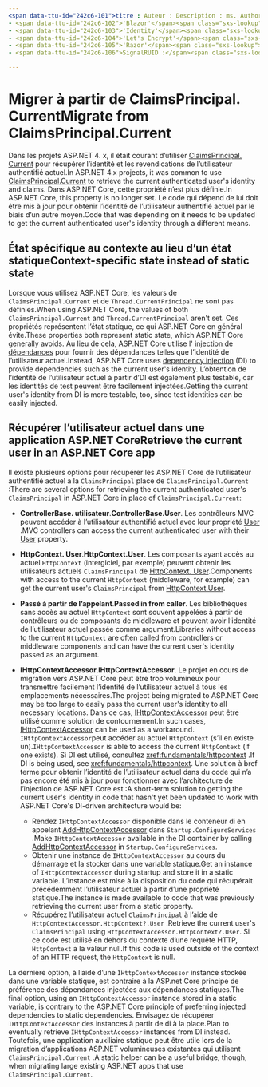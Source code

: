 ```yaml
---
<span data-ttu-id="242c6-101">titre : Auteur : Description : ms. Author : ms. Custom : ms. Date : No-Loc :</span><span class="sxs-lookup"><span data-stu-id="242c6-101">title: author: description: ms.author: ms.custom: ms.date: no-loc:</span></span>
- <span data-ttu-id="242c6-102">'Blazor'</span><span class="sxs-lookup"><span data-stu-id="242c6-102">'Blazor'</span></span>
- <span data-ttu-id="242c6-103">'Identity'</span><span class="sxs-lookup"><span data-stu-id="242c6-103">'Identity'</span></span>
- <span data-ttu-id="242c6-104">'Let's Encrypt'</span><span class="sxs-lookup"><span data-stu-id="242c6-104">'Let's Encrypt'</span></span>
- <span data-ttu-id="242c6-105">'Razor'</span><span class="sxs-lookup"><span data-stu-id="242c6-105">'Razor'</span></span>
- <span data-ttu-id="242c6-106">SignalRUID :</span><span class="sxs-lookup"><span data-stu-id="242c6-106">'SignalR' uid:</span></span> 

---
```

# <a name="migrate-from-claimsprincipalcurrent"></a><span data-ttu-id="242c6-107">Migrer à partir de ClaimsPrincipal. Current</span><span class="sxs-lookup"><span data-stu-id="242c6-107">Migrate from ClaimsPrincipal.Current</span></span>

<span data-ttu-id="242c6-108">Dans les projets ASP.NET 4. x, il était courant d’utiliser [ClaimsPrincipal. Current](/dotnet/api/system.security.claims.claimsprincipal.current) pour récupérer l’identité et les revendications de l’utilisateur authentifié actuel.</span><span class="sxs-lookup"><span data-stu-id="242c6-108">In ASP.NET 4.x projects, it was common to use [ClaimsPrincipal.Current](/dotnet/api/system.security.claims.claimsprincipal.current) to retrieve the current authenticated user's identity and claims.</span></span> <span data-ttu-id="242c6-109">Dans ASP.NET Core, cette propriété n’est plus définie.</span><span class="sxs-lookup"><span data-stu-id="242c6-109">In ASP.NET Core, this property is no longer set.</span></span> <span data-ttu-id="242c6-110">Le code qui dépend de lui doit être mis à jour pour obtenir l’identité de l’utilisateur authentifié actuel par le biais d’un autre moyen.</span><span class="sxs-lookup"><span data-stu-id="242c6-110">Code that was depending on it needs to be updated to get the current authenticated user's identity through a different means.</span></span>

## <a name="context-specific-state-instead-of-static-state"></a><span data-ttu-id="242c6-111">État spécifique au contexte au lieu d’un état statique</span><span class="sxs-lookup"><span data-stu-id="242c6-111">Context-specific state instead of static state</span></span>

<span data-ttu-id="242c6-112">Lorsque vous utilisez ASP.NET Core, les valeurs de `ClaimsPrincipal.Current` et de `Thread.CurrentPrincipal` ne sont pas définies.</span><span class="sxs-lookup"><span data-stu-id="242c6-112">When using ASP.NET Core, the values of both `ClaimsPrincipal.Current` and `Thread.CurrentPrincipal` aren't set.</span></span> <span data-ttu-id="242c6-113">Ces propriétés représentent l’état statique, ce qui ASP.NET Core en général évite.</span><span class="sxs-lookup"><span data-stu-id="242c6-113">These properties both represent static state, which ASP.NET Core generally avoids.</span></span> <span data-ttu-id="242c6-114">Au lieu de cela, ASP.NET Core utilise l' [injection de dépendances](xref:fundamentals/dependency-injection) pour fournir des dépendances telles que l’identité de l’utilisateur actuel.</span><span class="sxs-lookup"><span data-stu-id="242c6-114">Instead, ASP.NET Core uses [dependency injection](xref:fundamentals/dependency-injection) (DI) to provide dependencies such as the current user's identity.</span></span> <span data-ttu-id="242c6-115">L’obtention de l’identité de l’utilisateur actuel à partir d’DI est également plus testable, car les identités de test peuvent être facilement injectées.</span><span class="sxs-lookup"><span data-stu-id="242c6-115">Getting the current user's identity from DI is more testable, too, since test identities can be easily injected.</span></span>

## <a name="retrieve-the-current-user-in-an-aspnet-core-app"></a><span data-ttu-id="242c6-116">Récupérer l’utilisateur actuel dans une application ASP.NET Core</span><span class="sxs-lookup"><span data-stu-id="242c6-116">Retrieve the current user in an ASP.NET Core app</span></span>

<span data-ttu-id="242c6-117">Il existe plusieurs options pour récupérer les ASP.NET Core de l’utilisateur authentifié actuel à la `ClaimsPrincipal` place de `ClaimsPrincipal.Current` :</span><span class="sxs-lookup"><span data-stu-id="242c6-117">There are several options for retrieving the current authenticated user's `ClaimsPrincipal` in ASP.NET Core in place of `ClaimsPrincipal.Current`:</span></span>

* <span data-ttu-id="242c6-118">**ControllerBase. utilisateur**.</span><span class="sxs-lookup"><span data-stu-id="242c6-118">**ControllerBase.User**.</span></span> <span data-ttu-id="242c6-119">Les contrôleurs MVC peuvent accéder à l’utilisateur authentifié actuel avec leur propriété [User](/dotnet/api/microsoft.aspnetcore.mvc.controllerbase.user) .</span><span class="sxs-lookup"><span data-stu-id="242c6-119">MVC controllers can access the current authenticated user with their [User](/dotnet/api/microsoft.aspnetcore.mvc.controllerbase.user) property.</span></span>
* <span data-ttu-id="242c6-120">**HttpContext. User**.</span><span class="sxs-lookup"><span data-stu-id="242c6-120">**HttpContext.User**.</span></span> <span data-ttu-id="242c6-121">Les composants ayant accès au actuel `HttpContext` (intergiciel, par exemple) peuvent obtenir les utilisateurs actuels `ClaimsPrincipal` de [HttpContext. User](/dotnet/api/microsoft.aspnetcore.http.httpcontext.user).</span><span class="sxs-lookup"><span data-stu-id="242c6-121">Components with access to the current `HttpContext` (middleware, for example) can get the current user's `ClaimsPrincipal` from [HttpContext.User](/dotnet/api/microsoft.aspnetcore.http.httpcontext.user).</span></span>
* <span data-ttu-id="242c6-122">**Passé à partir de l’appelant**.</span><span class="sxs-lookup"><span data-stu-id="242c6-122">**Passed in from caller**.</span></span> <span data-ttu-id="242c6-123">Les bibliothèques sans accès au actuel `HttpContext` sont souvent appelées à partir de contrôleurs ou de composants de middleware et peuvent avoir l’identité de l’utilisateur actuel passée comme argument.</span><span class="sxs-lookup"><span data-stu-id="242c6-123">Libraries without access to the current `HttpContext` are often called from controllers or middleware components and can have the current user's identity passed as an argument.</span></span>
* <span data-ttu-id="242c6-124">**IHttpContextAccessor**.</span><span class="sxs-lookup"><span data-stu-id="242c6-124">**IHttpContextAccessor**.</span></span> <span data-ttu-id="242c6-125">Le projet en cours de migration vers ASP.NET Core peut être trop volumineux pour transmettre facilement l’identité de l’utilisateur actuel à tous les emplacements nécessaires.</span><span class="sxs-lookup"><span data-stu-id="242c6-125">The project being migrated to ASP.NET Core may be too large to easily pass the current user's identity to all necessary locations.</span></span> <span data-ttu-id="242c6-126">Dans ce cas, [IHttpContextAccessor](/dotnet/api/microsoft.aspnetcore.http.ihttpcontextaccessor) peut être utilisé comme solution de contournement.</span><span class="sxs-lookup"><span data-stu-id="242c6-126">In such cases, [IHttpContextAccessor](/dotnet/api/microsoft.aspnetcore.http.ihttpcontextaccessor) can be used as a workaround.</span></span> <span data-ttu-id="242c6-127">`IHttpContextAccessor`peut accéder au actuel `HttpContext` (s’il en existe un).</span><span class="sxs-lookup"><span data-stu-id="242c6-127">`IHttpContextAccessor` is able to access the current `HttpContext` (if one exists).</span></span> <span data-ttu-id="242c6-128">Si DI est utilisé, consultez <xref:fundamentals/httpcontext> .</span><span class="sxs-lookup"><span data-stu-id="242c6-128">If DI is being used, see <xref:fundamentals/httpcontext>.</span></span> <span data-ttu-id="242c6-129">Une solution à bref terme pour obtenir l’identité de l’utilisateur actuel dans du code qui n’a pas encore été mis à jour pour fonctionner avec l’architecture de l’injection de ASP.NET Core est :</span><span class="sxs-lookup"><span data-stu-id="242c6-129">A short-term solution to getting the current user's identity in code that hasn't yet been updated to work with ASP.NET Core's DI-driven architecture would be:</span></span>

  * <span data-ttu-id="242c6-130">Rendez `IHttpContextAccessor` disponible dans le conteneur di en appelant [AddHttpContextAccessor](https://github.com/aspnet/Hosting/issues/793) dans `Startup.ConfigureServices` .</span><span class="sxs-lookup"><span data-stu-id="242c6-130">Make `IHttpContextAccessor` available in the DI container by calling [AddHttpContextAccessor](https://github.com/aspnet/Hosting/issues/793) in `Startup.ConfigureServices`.</span></span>
  * <span data-ttu-id="242c6-131">Obtenir une instance de `IHttpContextAccessor` au cours du démarrage et la stocker dans une variable statique.</span><span class="sxs-lookup"><span data-stu-id="242c6-131">Get an instance of `IHttpContextAccessor` during startup and store it in a static variable.</span></span> <span data-ttu-id="242c6-132">L’instance est mise à la disposition du code qui récupérait précédemment l’utilisateur actuel à partir d’une propriété statique.</span><span class="sxs-lookup"><span data-stu-id="242c6-132">The instance is made available to code that was previously retrieving the current user from a static property.</span></span>
  * <span data-ttu-id="242c6-133">Récupérez l’utilisateur actuel `ClaimsPrincipal` à l’aide de `HttpContextAccessor.HttpContext?.User` .</span><span class="sxs-lookup"><span data-stu-id="242c6-133">Retrieve the current user's `ClaimsPrincipal` using `HttpContextAccessor.HttpContext?.User`.</span></span> <span data-ttu-id="242c6-134">Si ce code est utilisé en dehors du contexte d’une requête HTTP, `HttpContext` a la valeur null.</span><span class="sxs-lookup"><span data-stu-id="242c6-134">If this code is used outside of the context of an HTTP request, the `HttpContext` is null.</span></span>

<span data-ttu-id="242c6-135">La dernière option, à l’aide d’une `IHttpContextAccessor` instance stockée dans une variable statique, est contraire à la ASP.net Core principe de préférence des dépendances injectées aux dépendances statiques.</span><span class="sxs-lookup"><span data-stu-id="242c6-135">The final option, using an `IHttpContextAccessor` instance stored in a static variable, is contrary to the ASP.NET Core principle of preferring injected dependencies to static dependencies.</span></span> <span data-ttu-id="242c6-136">Envisagez de récupérer `IHttpContextAccessor` des instances à partir de di à la place.</span><span class="sxs-lookup"><span data-stu-id="242c6-136">Plan to eventually retrieve `IHttpContextAccessor` instances from DI instead.</span></span> <span data-ttu-id="242c6-137">Toutefois, une application auxiliaire statique peut être utile lors de la migration d’applications ASP.NET volumineuses existantes qui utilisent `ClaimsPrincipal.Current` .</span><span class="sxs-lookup"><span data-stu-id="242c6-137">A static helper can be a useful bridge, though, when migrating large existing ASP.NET apps that use `ClaimsPrincipal.Current`.</span></span>
